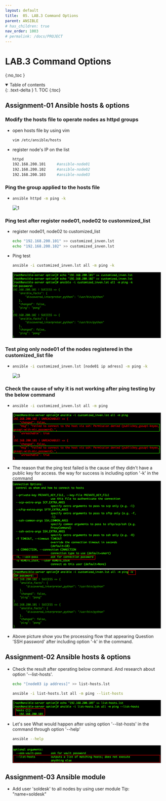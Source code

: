 ```yaml
---
layout: default
title:  05. LAB.3 Command Options
parent: ANSIBLE
# has_children: true
nav_order: 1003
# permalink: /docs/PROJECT
---
```


# LAB.3 Command Options

{:no_toc }

<details open markdown="block">  
  <summary>
    Table of contents
  </summary>
  {: .text-delta }
1. TOC  
{:toc}
</details>

## Assignment-01 Ansible hosts & options

### Modify the hosts file to operate nodes as httpd groups

* open hosts file by using vim  

  ```sh
  vim /etc/ansible/hosts
  ```

* register node's IP on the list  

  ```sh
  httpd
  192.168.200.101     #ansible-node01
  192.168.200.102     #ansible-node02
  192.168.200.103     #ansible-node03
  ```

### Ping the group applied to the hosts file  

* ```sh
  ansible httpd -m ping -k
  ```

  ![1](/docs/ANSIBLE/5.LAB.3-Command-Options/pics/1.png)

### Ping test after register node01, node02 to custonmized_list

* register node01, node02 to customized_list

  ```sh
  echo "192.168.200.101" >> customized_inven.lst
  echo "192.168.200.102" >> customized_inven.lst
  ```

* Ping test  

  ```sh
  ansible -i customized_inven.lst all -m ping -k
  ```

  ![2](/docs/ANSIBLE/5.LAB.3-Command-Options/pics/2.png)

### Test ping only node01 of the nodes registered in the customized_list file  

* ```sh
  ansible -i customized_inven.lst [node01 ip adress] -m ping -k
  ```  

  ![3](/docs/ANSIBLE/5.LAB.3-Command-Options/pics/3.png)

### Check the cause of why it is not working after ping testing by the below command

* ```sh
  ansible -i customized_inven.lst all -m ping
  ```

  ![4](/docs/ANSIBLE/5.LAB.3-Command-Options/pics/4.png)

* The reason that the ping test failed is the cause of they didn't have a public key for access. the way for success is including option '-k' in the command
  ![5](/docs/ANSIBLE/5.LAB.3-Command-Options/pics/5.png)
  ![6](/docs/ANSIBLE/5.LAB.3-Command-Options/pics/6.png)  
* Above picture show you the processing flow that appearing Question 'SSH password' after including option '-k' in the command.

## Assignment-02 Ansible hosts & options

* Check the result after operating below command. And research about option '--list-hosts'.

  ```sh
  echo "[node03 ip address]" >> list-hosts.lst
  ```

  ```sh
  ansible -i list-hosts.lst all -m ping --list-hosts
  ```  

  ![8](/docs/ANSIBLE/5.LAB.3-Command-Options/pics/8.png)

* Let's see What would happen after using option '--list-hosts' in the command through option '--help'

  ```sh
  ansible --help
  ```

  ![7](/docs/ANSIBLE/5.LAB.3-Command-Options/pics/7.png)

## Assignment-03 Ansible module

* Add user 'soldesk' to all nodes by using user module
  Tip: "name=soldesk"
